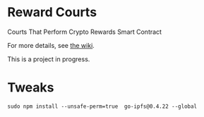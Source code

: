 # Reward Courts
Courts That Perform Crypto Rewards Smart Contract

For more details, see [the wiki](https://github.com/vporton/courts/wiki).

This is a project in progress.

# Tweaks

```
sudo npm install --unsafe-perm=true  go-ipfs@0.4.22 --global
```
